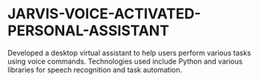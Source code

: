 # JARVIS-VOICE-ACTIVATED-PERSONAL-ASSISTANT
 Developed a desktop virtual assistant to help users perform  various tasks using voice commands. Technologies used include Python and various  libraries for speech recognition and task automation.
